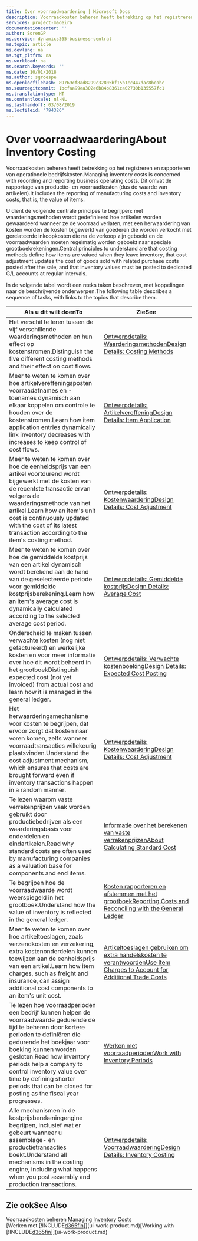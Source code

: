 ```yaml
---
title: Over voorraadwaardering | Microsoft Docs
description: Voorraadkosten beheren heeft betrekking op het registreren en rapporteren van operationele bedrijfskosten. Dit omvat de rapportage van productie- en voorraadkosten (dus de waarde van artikelen).
services: project-madeira
documentationcenter: ''
author: SorenGP
ms.service: dynamics365-business-central
ms.topic: article
ms.devlang: na
ms.tgt_pltfrm: na
ms.workload: na
ms.search.keywords: ''
ms.date: 10/01/2018
ms.author: sgroespe
ms.openlocfilehash: 89769cf8ad8299c32805bf15b1cc447dac8beabc
ms.sourcegitcommit: 1bcfaa99ea302e6b84b8361ca02730b135557fc1
ms.translationtype: HT
ms.contentlocale: nl-NL
ms.lasthandoff: 03/08/2019
ms.locfileid: "794326"
---
```

# <a name="about-inventory-costing"></a><span data-ttu-id="aba87-104">Over voorraadwaardering</span><span class="sxs-lookup"><span data-stu-id="aba87-104">About Inventory Costing</span></span>
<span data-ttu-id="aba87-105">Voorraadkosten beheren heeft betrekking op het registreren en rapporteren van operationele bedrijfskosten.</span><span class="sxs-lookup"><span data-stu-id="aba87-105">Managing inventory costs is concerned with recording and reporting business operating costs.</span></span> <span data-ttu-id="aba87-106">Dit omvat de rapportage van productie- en voorraadkosten (dus de waarde van artikelen).</span><span class="sxs-lookup"><span data-stu-id="aba87-106">It includes the reporting of manufacturing costs and inventory costs, that is, the value of items.</span></span>  

 <span data-ttu-id="aba87-107">U dient de volgende centrale principes te begrijpen: met waarderingsmethoden wordt gedefinieerd hoe artikelen worden gewaardeerd wanneer ze de voorraad verlaten, met een herwaardering van kosten worden de kosten bijgewerkt van goederen die worden verkocht met gerelateerde inkoopkosten die na de verkoop zijn geboekt en de voorraadwaarden moeten regelmatig worden geboekt naar speciale grootboekrekeningen.</span><span class="sxs-lookup"><span data-stu-id="aba87-107">Central principles to understand are that costing methods define how items are valued when they leave inventory, that cost adjustment updates the cost of goods sold with related purchase costs posted after the sale, and that inventory values must be posted to dedicated G/L accounts at regular intervals.</span></span>  

 <span data-ttu-id="aba87-108">In de volgende tabel wordt een reeks taken beschreven, met koppelingen naar de beschrijvende onderwerpen.</span><span class="sxs-lookup"><span data-stu-id="aba87-108">The following table describes a sequence of tasks, with links to the topics that describe them.</span></span>   

|<span data-ttu-id="aba87-109">**Als u dit wilt doen**</span><span class="sxs-lookup"><span data-stu-id="aba87-109">**To**</span></span>|<span data-ttu-id="aba87-110">**Zie**</span><span class="sxs-lookup"><span data-stu-id="aba87-110">**See**</span></span>|  
|------------|-------------|  
|<span data-ttu-id="aba87-111">Het verschil te leren tussen de vijf verschillende waarderingsmethoden en hun effect op kostenstromen.</span><span class="sxs-lookup"><span data-stu-id="aba87-111">Distinguish the five different costing methods and their effect on cost flows.</span></span>|[<span data-ttu-id="aba87-112">Ontwerpdetails: Waarderingsmethoden</span><span class="sxs-lookup"><span data-stu-id="aba87-112">Design Details: Costing Methods</span></span>](design-details-costing-methods.md)|  
|<span data-ttu-id="aba87-113">Meer te weten te komen over hoe artikelvereffeningsposten voorraadafnames en -toenames dynamisch aan elkaar koppelen om controle te houden over de kostenstromen.</span><span class="sxs-lookup"><span data-stu-id="aba87-113">Learn how item application entries dynamically link inventory decreases with increases to keep control of cost flows.</span></span>|[<span data-ttu-id="aba87-114">Ontwerpdetails: Artikelvereffening</span><span class="sxs-lookup"><span data-stu-id="aba87-114">Design Details: Item Application</span></span>](design-details-item-application.md)|  
|<span data-ttu-id="aba87-115">Meer te weten te komen over hoe de eenheidsprijs van een artikel voortdurend wordt bijgewerkt met de kosten van de recentste transactie ervan volgens de waarderingsmethode van het artikel.</span><span class="sxs-lookup"><span data-stu-id="aba87-115">Learn how an item's unit cost is continuously updated with the cost of its latest transaction according to the item's costing method.</span></span>|[<span data-ttu-id="aba87-116">Ontwerpdetails: Kostenwaardering</span><span class="sxs-lookup"><span data-stu-id="aba87-116">Design Details: Cost Adjustment</span></span>](design-details-cost-adjustment.md)|  
|<span data-ttu-id="aba87-117">Meer te weten te komen over hoe de gemiddelde kostprijs van een artikel dynamisch wordt berekend aan de hand van de geselecteerde periode voor gemiddelde kostprijsberekening.</span><span class="sxs-lookup"><span data-stu-id="aba87-117">Learn how an item's average cost is dynamically calculated according to the selected average cost period.</span></span>|[<span data-ttu-id="aba87-118">Ontwerpdetails: Gemiddelde kostprijs</span><span class="sxs-lookup"><span data-stu-id="aba87-118">Design Details: Average Cost</span></span>](design-details-average-cost.md)|  
|<span data-ttu-id="aba87-119">Onderscheid te maken tussen verwachte kosten (nog niet gefactureerd) en werkelijke kosten en voor meer informatie over hoe dit wordt beheerd in het grootboek</span><span class="sxs-lookup"><span data-stu-id="aba87-119">Distinguish expected cost (not yet invoiced) from actual cost and learn how it is managed in the general ledger.</span></span>|[<span data-ttu-id="aba87-120">Ontwerpdetails: Verwachte kostenboeking</span><span class="sxs-lookup"><span data-stu-id="aba87-120">Design Details: Expected Cost Posting</span></span>](design-details-expected-cost-posting.md)|  
|<span data-ttu-id="aba87-121">Het herwaarderingsmechanisme voor kosten te begrijpen, dat ervoor zorgt dat kosten naar voren komen, zelfs wanneer voorraadtransacties willekeurig plaatsvinden.</span><span class="sxs-lookup"><span data-stu-id="aba87-121">Understand the cost adjustment mechanism, which ensures that costs are brought forward even if inventory transactions happen in a random manner.</span></span>|[<span data-ttu-id="aba87-122">Ontwerpdetails: Kostenwaardering</span><span class="sxs-lookup"><span data-stu-id="aba87-122">Design Details: Cost Adjustment</span></span>](design-details-cost-adjustment.md)|  
|<span data-ttu-id="aba87-123">Te lezen waarom vaste verrekenprijzen vaak worden gebruikt door productiebedrijven als een waarderingsbasis voor onderdelen en eindartikelen.</span><span class="sxs-lookup"><span data-stu-id="aba87-123">Read why standard costs are often used by manufacturing companies as a valuation base for components and end items.</span></span>|[<span data-ttu-id="aba87-124">Informatie over het berekenen van vaste verrekenprijzen</span><span class="sxs-lookup"><span data-stu-id="aba87-124">About Calculating Standard Cost</span></span>](finance-about-calculating-standard-cost.md)|  
|<span data-ttu-id="aba87-125">Te begrijpen hoe de voorraadwaarde wordt weerspiegeld in het grootboek.</span><span class="sxs-lookup"><span data-stu-id="aba87-125">Understand how the value of inventory is reflected in the general ledger.</span></span>|[<span data-ttu-id="aba87-126">Kosten rapporteren en afstemmen met het grootboek</span><span class="sxs-lookup"><span data-stu-id="aba87-126">Reporting Costs and Reconciling with the General Ledger</span></span>](finance-report-costs-and-reconcile-with-the-general-ledger.md)|  
|<span data-ttu-id="aba87-127">Meer te weten te komen over hoe artikeltoeslagen, zoals verzendkosten en verzekering, extra kostenonderdelen kunnen toewijzen aan de eenheidsprijs van een artikel.</span><span class="sxs-lookup"><span data-stu-id="aba87-127">Learn how item charges, such as freight and insurance, can assign additional cost components to an item's unit cost.</span></span>|[<span data-ttu-id="aba87-128">Artikeltoeslagen gebruiken om extra handelskosten te verantwoorden</span><span class="sxs-lookup"><span data-stu-id="aba87-128">Use Item Charges to Account for Additional Trade Costs</span></span>](payables-how-assign-item-charges.md)|  
|<span data-ttu-id="aba87-129">Te lezen hoe voorraadperioden een bedrijf kunnen helpen de voorraadwaarde gedurende de tijd te beheren door kortere perioden te definiëren die gedurende het boekjaar voor boeking kunnen worden gesloten.</span><span class="sxs-lookup"><span data-stu-id="aba87-129">Read how inventory periods help a company to control inventory value over time by defining shorter periods that can be closed for posting as the fiscal year progresses.</span></span>|[<span data-ttu-id="aba87-130">Werken met voorraadperioden</span><span class="sxs-lookup"><span data-stu-id="aba87-130">Work with Inventory Periods</span></span>](finance-how-to-work-with-inventory-periods.md)|  
|<span data-ttu-id="aba87-131">Alle mechanismen in de kostprijsberekeningengine begrijpen, inclusief wat er gebeurt wanneer u assemblage- en productietransacties boekt.</span><span class="sxs-lookup"><span data-stu-id="aba87-131">Understand all mechanisms in the costing engine, including what happens when you post assembly and production transactions.</span></span>|[<span data-ttu-id="aba87-132">Ontwerpdetails: Voorraadwaardering</span><span class="sxs-lookup"><span data-stu-id="aba87-132">Design Details: Inventory Costing</span></span>](design-details-inventory-costing.md)|

## <a name="see-also"></a><span data-ttu-id="aba87-133">Zie ook</span><span class="sxs-lookup"><span data-stu-id="aba87-133">See Also</span></span>
<span data-ttu-id="aba87-134">[Voorraadkosten beheren](finance-manage-inventory-costs.md)  </span><span class="sxs-lookup"><span data-stu-id="aba87-134">[Managing Inventory Costs](finance-manage-inventory-costs.md)  </span></span>  
<span data-ttu-id="aba87-135">[Werken met [!INCLUDE[d365fin](includes/d365fin_md.md)]](ui-work-product.md)</span><span class="sxs-lookup"><span data-stu-id="aba87-135">[Working with [!INCLUDE[d365fin](includes/d365fin_md.md)]](ui-work-product.md)</span></span>
